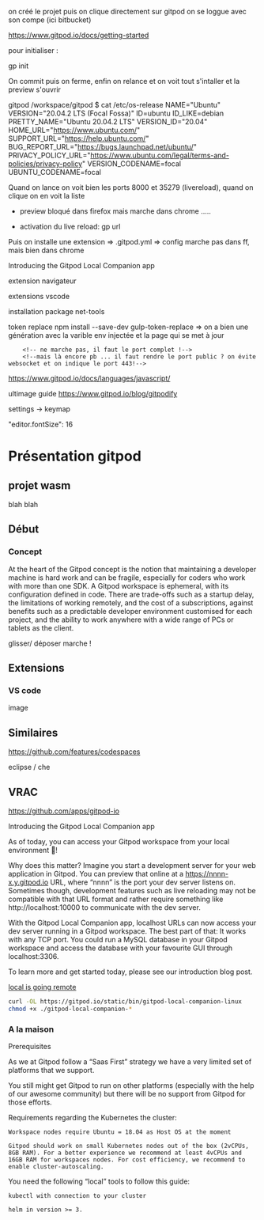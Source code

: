 on créé le projet puis on clique directement sur gitpod
on se loggue avec son compe (ici bitbucket)

https://www.gitpod.io/docs/getting-started

pour initialiser :

gp init

On commit puis on ferme, enfin on relance et on voit tout s'intaller et la preview s'ouvrir

gitpod /workspace/gitpod $ cat /etc/os-release 
NAME="Ubuntu"
VERSION="20.04.2 LTS (Focal Fossa)"
ID=ubuntu
ID_LIKE=debian
PRETTY_NAME="Ubuntu 20.04.2 LTS"
VERSION_ID="20.04"
HOME_URL="https://www.ubuntu.com/"
SUPPORT_URL="https://help.ubuntu.com/"
BUG_REPORT_URL="https://bugs.launchpad.net/ubuntu/"
PRIVACY_POLICY_URL="https://www.ubuntu.com/legal/terms-and-policies/privacy-policy"
VERSION_CODENAME=focal
UBUNTU_CODENAME=focal


Quand on lance on voit bien les ports 8000 et 35279 (livereload), quand on clique on en voit la liste
- preview bloqué dans firefox mais marche dans chrome ..... 

- activation du live reload: gp url

Puis on installe une extension => .gitpod.yml => config marche pas dans ff, mais bien dans chrome

Introducing the Gitpod Local Companion app

extension navigateur

extensions vscode

installation package net-tools

token replace
npm install --save-dev gulp-token-replace
=> on a bien une génération avec la varible env injectée et la page qui se met à jour

		<!-- ne marche pas, il faut le port complet !-->
		<!--mais là encore pb ... il faut rendre le port public ? on évite websocket et on indique le port 443!-->

https://www.gitpod.io/docs/languages/javascript/

ultimage guide
https://www.gitpod.io/blog/gitpodify

settings -> keymap

"editor.fontSize": 16
# Présentation gitpod

## projet wasm

blah blah

## Début

### Concept
At the heart of the Gitpod concept is the notion that maintaining a developer machine is hard work and can be fragile, especially for coders who work with more than one SDK. A Gitpod workspace is ephemeral, with its configuration defined in code. There are trade-offs such as a startup delay, the limitations of working remotely, and the cost of a subscriptions, against benefits such as a predictable developer environment customised for each project, and the ability to work anywhere with a wide range of PCs or tablets as the client.


glisser/ déposer marche !

## Extensions

### VS code

image

## Similaires

https://github.com/features/codespaces

eclipse / che

## VRAC

https://github.com/apps/gitpod-io

Introducing the Gitpod Local Companion app

As of today, you can access your Gitpod workspace from your local environment 🎉!

Why does this matter? Imagine you start a development server for your web application in Gitpod. You can preview that online at a https://nnnn-x.y.gitpod.io URL, where “nnnn” is the port your dev server listens on. Sometimes though, development features such as live reloading may not be compatible with that URL format and rather require something like http://localhost:10000 to communicate with the dev server.

With the Gitpod Local Companion app, localhost URLs can now access your dev server running in a Gitpod workspace. The best part of that: It works with any TCP port. You could run a MySQL database in your Gitpod workspace and access the database with your favourite GUI through localhost:3306.

To learn more and get started today, please see our introduction blog post.

[local is going remote](https://www.gitpod.io/blog/local-app)

```bash
curl -OL https://gitpod.io/static/bin/gitpod-local-companion-linux
chmod +x ./gitpod-local-companion-*
```

### A la maison

Prerequisites

As we at Gitpod follow a “Saas First” strategy we have a very limited set of platforms that we support.

You still might get Gitpod to run on other platforms (especially with the help of our awesome community) but there will be no support from Gitpod for those efforts.

Requirements regarding the Kubernetes the cluster:

    Workspace nodes require Ubuntu = 18.04 as Host OS at the moment

    Gitpod should work on small Kubernetes nodes out of the box (2vCPUs, 8GB RAM). For a better experience we recommend at least 4vCPUs and 16GB RAM for workspaces nodes. For cost efficiency, we recommend to enable cluster-autoscaling.

You need the following “local” tools to follow this guide:

    kubectl with connection to your cluster

    helm in version >= 3.